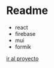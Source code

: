 # Readme

- react
- firebase
- mui
- formik

[ir al proyecto](https://proyecto-final-react-bruzzone.vercel.app/)
